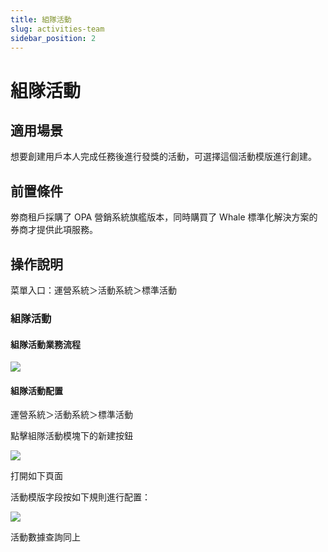 ```yaml
---
title: 組隊活動
slug: activities-team
sidebar_position: 2
---
```



# 組隊活動

## 適用場景

想要創建用戶本人完成任務後進行發獎的活動，可選擇這個活動模版進行創建。

## 前置條件

劵商租戶採購了 OPA 營銷系統旗艦版本，同時購買了 Whale 標準化解決方案的券商才提供此項服務。

## 操作說明

菜單入口：運營系統＞活動系統＞標準活動

### 組隊活動

#### 組隊活動業務流程

<img src="/assets/AoL3bqEEEohj78xtxW6co5aenoe.jpeg" src-width="2274" src-height="434" align="center"/>

#### 組隊活動配置

運營系統＞活動系統＞標準活動

點擊組隊活動模塊下的新建按鈕

<img src="/assets/UcewbJVqro6RnBxinbKcvPJNnyc.png" src-width="2936" src-height="356" align="center"/>

打開如下頁面

活動模版字段按如下規則進行配置：

<img src="/assets/ZNQXbhaanoYTRJxNXQGcCKVnnbg.png" src-width="2522" src-height="1620" align="center"/>

活動數據查詢同上

